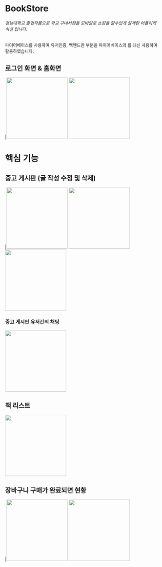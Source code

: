 # BookStore
###### 경남대학교 졸업작품으로 학교 구내서점을 모바일로 쇼핑을 할수있게 설계한 어플리케이션 입니다.
파이어베이스를 사용하여 유저인증, 백엔드한 부분을 파이어베이스의 를 대신 사용하여 활용하였습니다.
## 로그인 화면 & 홈화면
|<image src= "https://user-images.githubusercontent.com/62688109/106585712-f8438980-658a-11eb-9eef-8f435574bad8.png" width="200">
   <image src= "https://user-images.githubusercontent.com/62688109/103797845-54021c00-508c-11eb-8cc4-0680e2103239.jpg" width="200">


# 핵심 기능
## 중고 게시판 (글 작성 수정 및 삭제)

|<image src= "https://user-images.githubusercontent.com/62688109/103847102-da494d00-50e2-11eb-9777-69f13649b4b6.jpg" width="200" >
       <image src= "https://user-images.githubusercontent.com/62688109/103847125-e2a18800-50e2-11eb-83f1-605934cea283.jpg" width="200" >
       <image src= "https://user-images.githubusercontent.com/62688109/103847108-dc131080-50e2-11eb-9590-b0a31a707aa2.jpg" width="200">

### 중고 게시판 유저간의 채팅

<image src= "https://user-images.githubusercontent.com/62688109/106586298-9df6f880-658b-11eb-99c3-a5ae6bac9c95.jpg" width="200">

## 책 리스트

<image src= "https://user-images.githubusercontent.com/62688109/106586298-9df6f880-658b-11eb-99c3-a5ae6bac9c95.jpg" width="200">

## 장바구니 구매가 완료되면 현황 

|<image src= "https://user-images.githubusercontent.com/62688109/103847085-d3bad580-50e2-11eb-8f58-5c7deb49fc23.jpg" width="200">
<image src= "https://user-images.githubusercontent.com/62688109/103847084-d1f11200-50e2-11eb-84be-68e5c2bab0aa.jpg" width="200">

